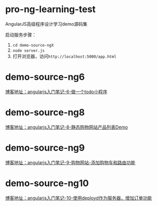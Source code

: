 # pro-ng-learning-test
AngularJS高级程序设计学习demo源码集

启动服务步骤：
1. `cd demo-source-ngX`
2. `node server.js`
3. 打开浏览器，访问`http://localhost:5000/app.html`

# demo-source-ng6
[博客地址：angularjs入门笔记-6-做一个todo小程序](https://xmoyking.github.io/2017/05/01/angularjs6/)

# demo-source-ng8
[博客地址：angularjs入门笔记-8-静态购物网站产品列表Demo](https://xmoyking.github.io/2017/05/05/angularjs8/)

# demo-source-ng9
[博客地址：angularjs入门笔记-9-购物网站-添加购物车和路由功能](https://xmoyking.github.io/2017/05/08/angularjs9/)


# demo-source-ng10
[博客地址：angularjs入门笔记-10-使用deployd作为服务器，增加订单功能](https://xmoyking.github.io/2017/05/11/angularjs10/)

